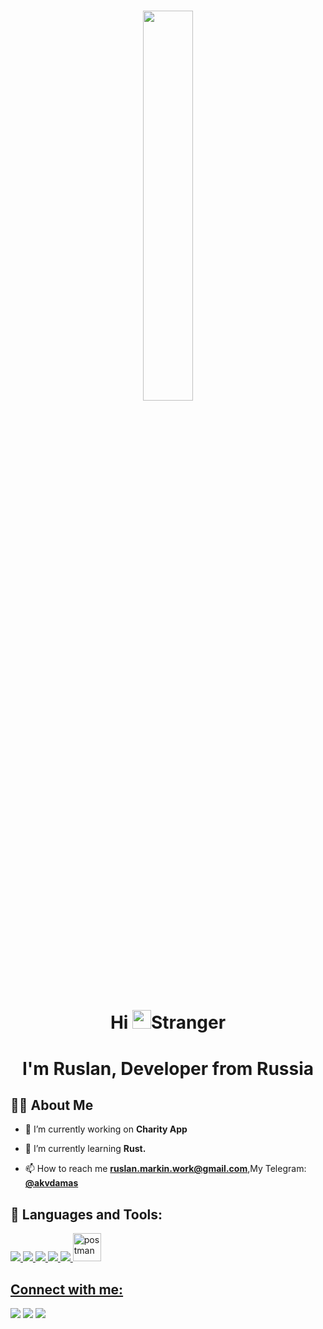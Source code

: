 

<h1 align="center"><img width="40%" height="auto" src="https://media.giphy.com/media/M9gbBd9nbDrOTu1Mqx/giphy.gif" height="125px"/></a>

<h1 align="center">Hi <img src="https://raw.githubusercontent.com/MartinHeinz/MartinHeinz/master/wave.gif" width="30px">Stranger</h1>
<h1 align="center">I'm Ruslan, Developer from Russia </h1>



## 🙋‍♂️ About Me

- 🔭 I’m currently working on **Charity App**

- 🌱 I’m currently learning **Rust.**

- 📫 How to reach me **ruslan.markin.work@gmail.com**,My Telegram: **[@akvdamas](https://t.me/akvdamas)**

## 🚀 Languages and Tools:

<p align="left"> 
    <a href="" target="_blank"> <img src="https://img.icons8.com/external-tal-revivo-tritone-tal-revivo/48/000000/external-rust-is-a-multi-paradigm-system-programming-language-logo-tritone-tal-revivo.png"/> </a>
    <a href="" target="_blank"> <img src="https://img.icons8.com/color/48/000000/swift.png"/> </a>
    <a href="" target="_blank"> <img src="https://img.icons8.com/color/48/000000/swiftui.png"/> </a> 
    <a href="https://developer.mozilla.org/en-US/docs/Web/JavaScript" target="_blank"> <img src="https://img.icons8.com/ios-filled/48/000000/solidity.png"/> </a>
  <a href="https://firebase.google.com/" target="_blank"> <img src="https://img.icons8.com/color/48/000000/firebase.png"/> </a> 
    <a href="https://postman.com" target="_blank"> <img src="https://www.vectorlogo.zone/logos/getpostman/getpostman-icon.svg" alt="postman" width="45" 
</p>

<!-- [![React Badge](https://img.shields.io/badge/-React-61DBFB?style=for-the-badge&labelColor=black&logo=react&logoColor=61DBFB)](#)  [![Javascript Badge](https://img.shields.io/badge/-Javascript-F0DB4F?style=for-the-badge&labelColor=black&logo=javascript&logoColor=F0DB4F)](#) [![Typescript Badge](https://img.shields.io/badge/-Typescript-007acc?style=for-the-badge&labelColor=black&logo=typescript&logoColor=007acc)](#) [![Nodejs Badge](https://img.shields.io/badge/-Nodejs-3C873A?style=for-the-badge&labelColor=black&logo=node.js&logoColor=3C873A)](#) [![GraphQL Badge](https://img.shields.io/badge/-GraphQl-e535ab?style=for-the-badge&labelColor=black&logo=node.js&logoColor=e535ab)](#) -->
<br/>

## Connect with me:
<p align="left">

<a href = "https://www.linkedin.com/in/ruslan-markin-41282b227"><img src="https://img.icons8.com/fluent/48/000000/linkedin.png"/></a>
<a href = "https://www.twitter.com/akudamams/"><img src="https://img.icons8.com/fluent/48/000000/twitter.png"/></a>
<a href = "https://www.instagram.com/akvdama/"><img src="https://img.icons8.com/fluent/48/000000/instagram-new.png"/></a>
<!-- <a href = "https://www.youtube.com/channel/UC-NXT1lYAOPa3lrgWXqvuHA"><img src="https://img.icons8.com/color/48/000000/youtube-play.png"/></a> -->

</p>
